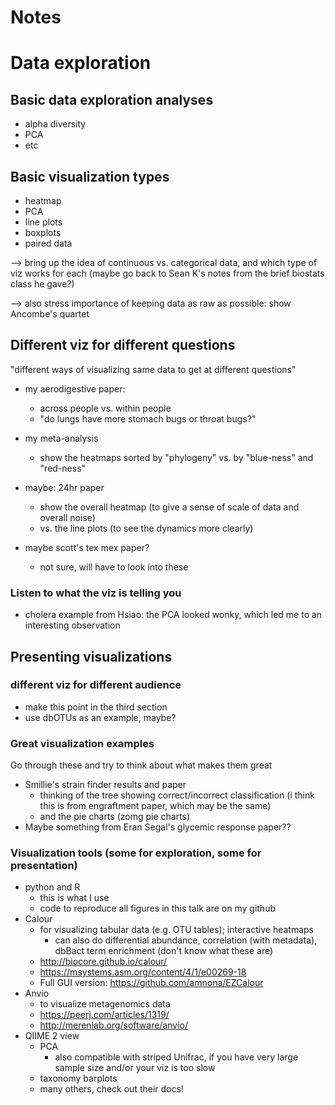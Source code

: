 # Notes

# Data exploration

## Basic data exploration analyses

- alpha diversity
- PCA
- etc

## Basic visualization types

- heatmap
- PCA
- line plots
- boxplots
- paired data

--> bring up the idea of continuous vs. categorical data, and which type of viz works for each (maybe go back to Sean K's notes from the brief biostats class he gave?)

--> also stress importance of keeping data as raw as possible: show Ancombe's quartet

## Different viz for different questions

"different ways of visualizing same data to get at different questions"

- my aerodigestive paper:
    - across people vs. within people
    - "do lungs have more stomach bugs or throat bugs?"

- my meta-analysis
    - show the heatmaps sorted by "phylogeny" vs. by "blue-ness" and "red-ness"

- maybe: 24hr paper
    - show the overall heatmap (to give a sense of scale of data and overall noise)
    - vs. the line plots (to see the dynamics more clearly)

- maybe scott's tex mex paper?
    - not sure, will have to look into these

### Listen to what the viz is telling you

- cholera example from Hsiao: the PCA looked wonky, which led me to an interesting observation


## Presenting visualizations

### different viz for different audience

- make this point in the third section
- use dbOTUs as an example, maybe?

### Great visualization examples

Go through these and try to think about what makes them great

- Smillie's strain finder results and paper
    - thinking of the tree showing correct/incorrect classification (i think this is from engraftment paper, which may be the same)
    - and the pie charts (zomg pie charts)
- Maybe something from Eran Segal's glycemic response paper??

### Visualization tools (some for exploration, some for presentation)

- python and R
    - this is what I use
    - code to reproduce all figures in this talk are on my github
- Calour
    - for visualizing tabular data (e.g. OTU tables); interactive heatmaps
        - can also do differential abundance, correlation (with metadata), dbBact term enrichment (don't know what these are)
    - http://biocore.github.io/calour/
    - https://msystems.asm.org/content/4/1/e00269-18
    - Full GUI version: https://github.com/amnona/EZCalour
- Anvio
    - to visualize metagenomics data
    - https://peerj.com/articles/1319/
    - http://merenlab.org/software/anvio/
- QIIME 2 view
    - PCA
        - also compatible with striped Unifrac, if you have very large sample size and/or your viz is too slow
    - taxonomy barplots
    - many others, check out their docs!
